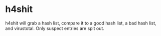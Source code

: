 h4shit
======

h4shit will grab a hash list, compare it to a good hash list, a bad hash list, and virustotal.  Only suspect entries are spit out.
